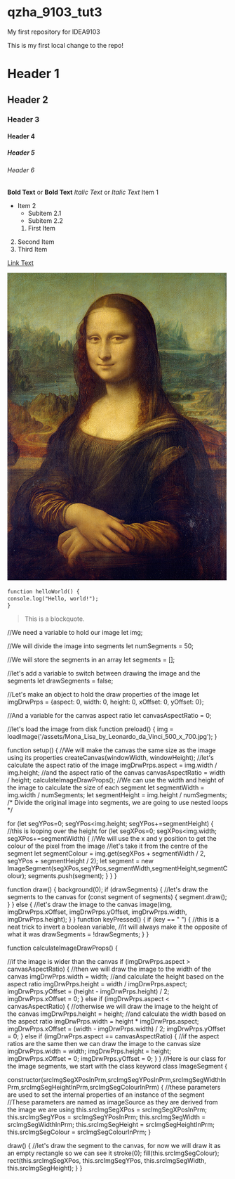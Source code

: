 # qzha_9103_tut3
My first repository for IDEA9103

This is my first local change to the repo!

# Header 1
## Header 2
### Header 3
#### Header 4
##### Header 5
###### Header 6
**Bold Text** or __Bold Text__
*Italic Text* or _Italic Text_
 Item 1
- Item 2
  - Subitem 2.1
  - Subitem 2.2
  1. First Item
2. Second Item
3. Third Item

[Link Text](https://www.google.com)

![An image of the Mona Lisa](readmeImages/Mona_Lisa_by_Leonardo_da_Vinci_500_x_700.jpg)

```
function helloWorld() {
console.log("Hello, world!");
}
```
> This is a blockquote.

//We need a variable to hold our image
let img;

//We will divide the image into segments
let numSegments = 50;

//We will store the segments in an array
let segments = [];

//let's add a variable to switch between drawing the image and the segments
let drawSegments = false;

//Let's make an object to hold the draw properties of the image
let imgDrwPrps = {aspect: 0, width: 0, height: 0, xOffset: 0, yOffset: 0};

//And a variable for the canvas aspect ratio
let canvasAspectRatio = 0;

//let's load the image from disk
function preload() {
  img = loadImage('/assets/Mona_Lisa_by_Leonardo_da_Vinci_500_x_700.jpg');
}

function setup() {
  //We will make the canvas the same size as the image using its properties
  createCanvas(windowWidth, windowHeight);
  //let's calculate the aspect ratio of the image
  imgDrwPrps.aspect = img.width / img.height;
  //and the aspect ratio of the canvas
  canvasAspectRatio = width / height;
  calculateImageDrawProps();
  //We can use the width and height of the image to calculate the size of each segment
  let segmentWidth = img.width / numSegments;
  let segmentHeight = img.height / numSegments;
  /*
  Divide the original image into segments, we are going to use nested loops
  */

  for (let segYPos=0; segYPos<img.height; segYPos+=segmentHeight) {
    //this is looping over the height
    for (let segXPos=0; segXPos<img.width; segXPos+=segmentWidth) {
      //We will use the x and y position to get the colour of the pixel from the image
      //let's take it from the centre of the segment
      let segmentColour = img.get(segXPos + segmentWidth / 2, segYPos + segmentHeight / 2);
       let segment = new ImageSegment(segXPos,segYPos,segmentWidth,segmentHeight,segmentColour);
       segments.push(segment);
    }
  }
}

function draw() {
  background(0);
  if (drawSegments) {
    //let's draw the segments to the canvas
    for (const segment of segments) {
      segment.draw();
    }
  } else {
    //let's draw the image to the canvas
    image(img, imgDrwPrps.xOffset, imgDrwPrps.yOffset, imgDrwPrps.width, imgDrwPrps.height);
  }
}
function keyPressed() {
  if (key == " ") {
    //this is a neat trick to invert a boolean variable,
    //it will always make it the opposite of what it was
    drawSegments = !drawSegments;
  }
}


function calculateImageDrawProps() {

  //if the image is wider than the canvas
  if (imgDrwPrps.aspect > canvasAspectRatio) {
    //then we will draw the image to the width of the canvas
    imgDrwPrps.width = width;
    //and calculate the height based on the aspect ratio
    imgDrwPrps.height = width / imgDrwPrps.aspect;
    imgDrwPrps.yOffset = (height - imgDrwPrps.height) / 2;
    imgDrwPrps.xOffset = 0;
  } else if (imgDrwPrps.aspect < canvasAspectRatio) {
    //otherwise we will draw the image to the height of the canvas
    imgDrwPrps.height = height;
    //and calculate the width based on the aspect ratio
    imgDrwPrps.width = height * imgDrwPrps.aspect;
    imgDrwPrps.xOffset = (width - imgDrwPrps.width) / 2;
    imgDrwPrps.yOffset = 0;
  }
  else if (imgDrwPrps.aspect == canvasAspectRatio) {
    //if the aspect ratios are the same then we can draw the image to the canvas size
    imgDrwPrps.width = width;
    imgDrwPrps.height = height;
    imgDrwPrps.xOffset = 0;
    imgDrwPrps.yOffset = 0;
  }
}
//Here is our class for the image segments, we start with the class keyword
class ImageSegment {

  constructor(srcImgSegXPosInPrm,srcImgSegYPosInPrm,srcImgSegWidthInPrm,srcImgSegHeightInPrm,srcImgSegColourInPrm) {
    //these parameters are used to set the internal properties of an instance of the segment
    //These parameters are named as imageSource as they are derived from the image we are using
    this.srcImgSegXPos = srcImgSegXPosInPrm;
    this.srcImgSegYPos = srcImgSegYPosInPrm;
    this.srcImgSegWidth = srcImgSegWidthInPrm;
    this.srcImgSegHeight = srcImgSegHeightInPrm;
    this.srcImgSegColour = srcImgSegColourInPrm;
  }

  draw() {
    //let's draw the segment to the canvas, for now we will draw it as an empty rectangle so we can see it
    stroke(0);
    fill(this.srcImgSegColour);
    rect(this.srcImgSegXPos, this.srcImgSegYPos, this.srcImgSegWidth, this.srcImgSegHeight);
  }
}

